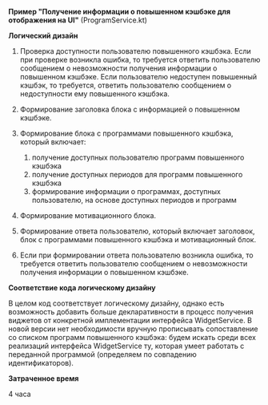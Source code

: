 **Пример "Получение информации о повышенном кэшбэке для отображения на UI"** (ProgramService.kt)

**Логический дизайн**

1. Проверка доступности пользователю повышенного кэшбэка. Если при проверке возникла ошибка, то требуется ответить пользователю сообщением о невозможности получения информации о повышенном кэшбэке. Если пользователю недоступен повышенный кэшбэк, то требуется, ответить пользователю сообщением о недоступности ему повышенного кэшбэка.

2. Формирование заголовка блока с информацией о повышенном кэшбэке.

3. Формирование блока с программами повышенного кэшбэка, который включает:
   1) получение доступных пользователю программ повышенного кэшбэка
   2) получение доступных периодов для программ повышенного кэшбэка
   3) формирование информации о программах, доступных пользователю, на основе доступных периодов и программ

4. Формирование мотивационного блока.

5. Формирование ответа пользователю, который включает заголовок, блок с программами повышенного кэшбэка и мотивационный блок.
   
6. Если при формировании ответа пользователю возникла ошибка, то требуется ответить пользователю сообщением о невозможности получения информации о повышенном кэшбэке.


**Соответствие кода логическому дизайну**

В целом код соответствует логическому дизайну, однако есть возможность добавить больше декларативности в процесс получения виджетов от конкретной имплементации интерфейса WidgetService. В новой версии нет необходимости вручную прописывать сопоставление со списком программ повышенного кэшбэка: будем искать среди всех реализаций интерфейса WidgetService ту, которая умеет работать с переданной программой (определяем по совпадению идентификаторов).

**Затраченное время**

4 часа